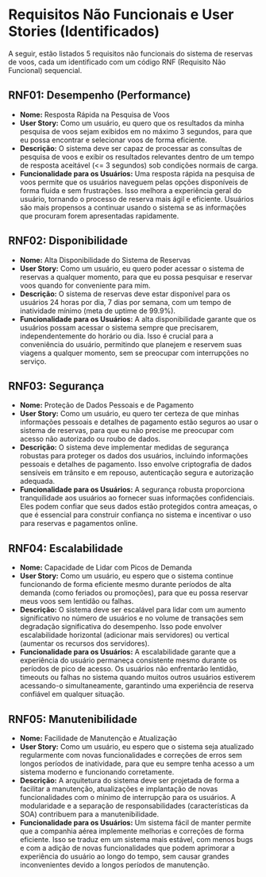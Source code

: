 # Requisitos Não Funcionais e User Stories (Identificados)

A seguir, estão listados 5 requisitos não funcionais do sistema de reservas de voos, cada um identificado com um código RNF (Requisito Não Funcional) sequencial.


## RNF01: Desempenho (Performance)

* **Nome:** Resposta Rápida na Pesquisa de Voos
* **User Story:** Como um usuário, eu quero que os resultados da minha pesquisa de voos sejam exibidos em no máximo 3 segundos, para que eu possa encontrar e selecionar voos de forma eficiente.
* **Descrição:** O sistema deve ser capaz de processar as consultas de pesquisa de voos e exibir os resultados relevantes dentro de um tempo de resposta aceitável (<= 3 segundos) sob condições normais de carga.
* **Funcionalidade para os Usuários:** Uma resposta rápida na pesquisa de voos permite que os usuários naveguem pelas opções disponíveis de forma fluida e sem frustrações. Isso melhora a experiência geral do usuário, tornando o processo de reserva mais ágil e eficiente. Usuários são mais propensos a continuar usando o sistema se as informações que procuram forem apresentadas rapidamente.


## RNF02: Disponibilidade

* **Nome:** Alta Disponibilidade do Sistema de Reservas
* **User Story:** Como um usuário, eu quero poder acessar o sistema de reservas a qualquer momento, para que eu possa pesquisar e reservar voos quando for conveniente para mim.
* **Descrição:** O sistema de reservas deve estar disponível para os usuários 24 horas por dia, 7 dias por semana, com um tempo de inatividade mínimo (meta de uptime de 99.9%).
* **Funcionalidade para os Usuários:** A alta disponibilidade garante que os usuários possam acessar o sistema sempre que precisarem, independentemente do horário ou dia. Isso é crucial para a conveniência do usuário, permitindo que planejem e reservem suas viagens a qualquer momento, sem se preocupar com interrupções no serviço.


## RNF03: Segurança

* **Nome:** Proteção de Dados Pessoais e de Pagamento
* **User Story:** Como um usuário, eu quero ter certeza de que minhas informações pessoais e detalhes de pagamento estão seguros ao usar o sistema de reservas, para que eu não precise me preocupar com acesso não autorizado ou roubo de dados.
* **Descrição:** O sistema deve implementar medidas de segurança robustas para proteger os dados dos usuários, incluindo informações pessoais e detalhes de pagamento. Isso envolve criptografia de dados sensíveis em trânsito e em repouso, autenticação segura e autorização adequada.
* **Funcionalidade para os Usuários:** A segurança robusta proporciona tranquilidade aos usuários ao fornecer suas informações confidenciais. Eles podem confiar que seus dados estão protegidos contra ameaças, o que é essencial para construir confiança no sistema e incentivar o uso para reservas e pagamentos online.


## RNF04: Escalabilidade

* **Nome:** Capacidade de Lidar com Picos de Demanda
* **User Story:** Como um usuário, eu espero que o sistema continue funcionando de forma eficiente mesmo durante períodos de alta demanda (como feriados ou promoções), para que eu possa reservar meus voos sem lentidão ou falhas.
* **Descrição:** O sistema deve ser escalável para lidar com um aumento significativo no número de usuários e no volume de transações sem degradação significativa do desempenho. Isso pode envolver escalabilidade horizontal (adicionar mais servidores) ou vertical (aumentar os recursos dos servidores).
* **Funcionalidade para os Usuários:** A escalabilidade garante que a experiência do usuário permaneça consistente mesmo durante os períodos de pico de acesso. Os usuários não enfrentarão lentidão, timeouts ou falhas no sistema quando muitos outros usuários estiverem acessando-o simultaneamente, garantindo uma experiência de reserva confiável em qualquer situação.


## RNF05: Manutenibilidade

* **Nome:** Facilidade de Manutenção e Atualização
* **User Story:** Como um usuário, eu espero que o sistema seja atualizado regularmente com novas funcionalidades e correções de erros sem longos períodos de inatividade, para que eu sempre tenha acesso a um sistema moderno e funcionando corretamente.
* **Descrição:** A arquitetura do sistema deve ser projetada de forma a facilitar a manutenção, atualizações e implantação de novas funcionalidades com o mínimo de interrupção para os usuários. A modularidade e a separação de responsabilidades (características da SOA) contribuem para a manutenibilidade.
* **Funcionalidade para os Usuários:** Um sistema fácil de manter permite que a companhia aérea implemente melhorias e correções de forma eficiente. Isso se traduz em um sistema mais estável, com menos bugs e com a adição de novas funcionalidades que podem aprimorar a experiência do usuário ao longo do tempo, sem causar grandes inconvenientes devido a longos períodos de manutenção.
